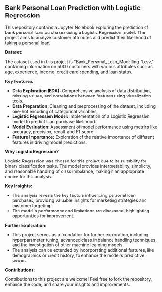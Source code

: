 ## Bank Personal Loan Prediction with Logistic Regression

This repository contains a Jupyter Notebook exploring the prediction of bank personal loan purchases using a Logistic Regression model. The project aims to analyze customer attributes and predict their likelihood of taking a personal loan.

**Dataset:**

The dataset used in this project is "Bank_Personal_Loan_Modelling-1.csv," containing information on 5000 customers with various attributes such as age, experience, income, credit card spending, and loan status. 



**Key Features:**

* **Data Exploration (EDA):** Comprehensive analysis of data distribution, missing values, and correlations between features using visualization tools.
* **Data Preparation:** Cleaning and preprocessing of the dataset, including one-hot encoding of categorical variables.
* **Logistic Regression Model:** Implementation of a Logistic Regression model to predict loan purchase likelihood.
* **Model Evaluation:**  Assessment of model performance using metrics like accuracy, precision, recall, and F1-score.
* **Feature Importance:**  Exploration of the relative importance of different features in driving model predictions.

**Why Logistic Regression?**

Logistic Regression was chosen for this project due to its suitability for binary classification tasks. The model provides interpretability, simplicity, and reasonable handling of class imbalance, making it an appropriate choice for this analysis.

**Key Insights:**

* The analysis reveals the key factors influencing personal loan purchases, providing valuable insights for marketing strategies and customer targeting.
* The model's performance and limitations are discussed, highlighting opportunities for improvement.

**Further Exploration:**

* This project serves as a foundation for further exploration, including hyperparameter tuning, advanced class imbalance handling techniques, and the investigation of other machine learning models.
* The analysis can be extended by incorporating additional features, like demographics or credit history, to enhance the model's predictive power.

**Contributions:**

Contributions to this project are welcome! Feel free to fork the repository, enhance the code, and share your insights and improvements. 



